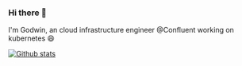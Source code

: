 ### Hi there 👋

I'm Godwin, an cloud infrastructure engineer @Confluent working on kubernetes :smile:

[![Github stats](https://github-readme-stats.vercel.app/api?username=godwinpang&show_icons=true&count_private=true&theme=gruvbox)](https://github.com/anuraghazra/github-readme-stats)
